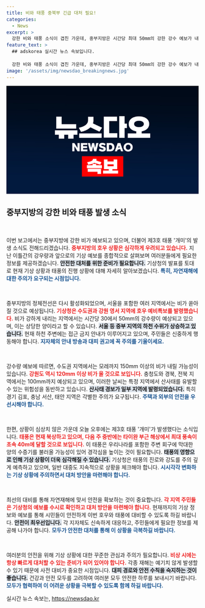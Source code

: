 ```yaml
---
title: 비와 태풍 중북부 긴급 대처 필요!
categories:
  - News
excerpt: >
  강한 비와 태풍 소식이 겹친 가운데, 중부지방은 시간당 최대 50mm의 강한 강수 예보가 내려졌습니다. 또한, 제3호 태풍 개미가 발생해 기상 상황에 주의가 요구됩니다!
feature_text: >
  ## adskorea 실시간 뉴스 속보입니다.

  강한 비와 태풍 소식이 겹친 가운데, 중부지방은 시간당 최대 50mm의 강한 강수 예보가 내려졌습니다. 또한, 제3호 태풍 개미가 발생해 기상 상황에 주의가 요구됩니다!
image: '/assets/img/newsdao_breakingnews.jpg'
---
```


<p><img src="/assets/img/newsdao_breakingnews.jpg" alt="adskorea 속보" /></p>

<h2 data-ke-size="size26">중부지방의 강한 비와 태풍 발생 소식</h2>

<p data-ke-size="size16">&nbsp;</p>

<p>이번 보고에서는 중부지방에 강한 비가 예보되고 있으며, 더불어 제3호 태풍 '개미'의 발생 소식도 전해드리겠습니다. <b><span style="color: #ee2323;">중부지방의 호우 상황은 심각하게 우려되고 있습니다.</span></b> 지난 이틀간의 강우량과 앞으로의 기상 예보를 종합적으로 살펴보며 여러분들에게 필요한 정보를 제공하겠습니다. <b><span style="background-color: #21538527;">안전한 대처를 위한 준비가 필요합니다.</span></b> 기상청의 발표를 토대로 현재 기상 상황과 태풍의 진행 상황에 대해 자세히 알아보겠습니다. <b><span style="color: #1a5490;">특히, 자연재해에 대한 주의가 요구되는 시점입니다.</span></b></p>

<p data-ke-size="size16">&nbsp;</p>

<p>중부지방의 정체전선은 다시 활성화되었으며, 서울을 포함한 여러 지역에서는 비가 쏟아질 것으로 예상됩니다. <b><span style="color: #ee2323;">기상청은 수도권과 강원 영서 지역에 호우 예비특보를 발령했습니다.</span></b> 비가 강하게 내리는 지역에서는 시간당 30에서 50mm의 강수량이 예상되고 있으며, 이는 상당한 양이라고 할 수 있습니다. <b><span style="background-color: #21538527;">서울 등 중부 지역의 하천 수위가 상승하고 있습니다.</span></b> 현재 하천 주변에는 접근 금지 안내가 이루어지고 있으며, 주민들은 신중하게 행동해야 합니다. <b><span style="color: #1a5490;">지자체의 안내 방송과 대피 권고에 꼭 주의를 기울이세요.</span></b></p>

<p data-ke-size="size16">&nbsp;</p>

<p>강수량 예보에 따르면, 수도권 지역에서는 모레까지 150mm 이상의 비가 내릴 가능성이 있습니다. <b><span style="color: #ee2323;">강원도 역시 120mm 이상 비가 올 것으로 보입니다.</span></b> 충청도와 경북, 전북 지역에서는 100mm까지 예상되고 있으며, 이러한 날씨는 특정 지역에서 산사태를 유발할 수 있는 위험성을 동반하고 있습니다. <b><span style="background-color: #21538527;">산사태 경보가 일부 지역에 발령되었습니다.</span></b> 특히 경기 김포, 충남 서산, 태안 지역은 각별한 주의가 요구됩니다. <b><span style="color: #1a5490;">주택과 외부의 안전을 우선시해야 합니다.</span></b></p>

<p data-ke-size="size16">&nbsp;</p>

<p>한편, 상황이 심상치 않은 가운데 오늘 오후에는 제3호 태풍 '개미'가 발생했다는 소식입니다. <b><span style="color: #ee2323;">태풍은 현재 북상하고 있으며, 다음 주 중반에는 타이완 부근 해상에서 최대 풍속이 초속 40m에 달할 것으로 보입니다.</span></b> 이 태풍은 우리나라를 포함한 주변 회구에 막대한 양의 수증기를 불러올 가능성이 있어 경각심을 높이는 것이 필요합니다. <b><span style="background-color: #21538527;">태풍의 영향으로 인해 기상 상황이 더욱 심각해질 수 있습니다.</span></b> 기상청은 태풍의 진로와 강도를 주의 깊게 예측하고 있으며, 일반 대중도 지속적으로 상황을 체크해야 합니다. <b><span style="color: #1a5490;">시시각각 변화하는 기상 상황에 주의하면서 대처 방안을 마련해야 합니다.</span></b></p>

<p data-ke-size="size16">&nbsp;</p>

<p>최선의 대비를 통해 자연재해에 맞서 안전을 확보하는 것이 중요합니다. <b><span style="color: #ee2323;">각 지역 주민들은 기상청의 예보를 수시로 확인하고 대처 방안을 마련해야 합니다.</span></b> 현재까지의 기상 정보와 예보를 통해 시민들이 안전하게 이번 호우와 태풍에 대비할 수 있도록 하길 바랍니다. <b><span style="background-color: #21538527;">안전이 최우선입니다.</span></b> 각 지자체도 신속하게 대응하고, 주민들에게 필요한 정보를 제공해 나가야 합니다. <b><span style="color: #1a5490;">모두가 안전한 대처를 통해 이 상황을 극복하길 바랍니다.</span></b></p>

<p data-ke-size="size16">&nbsp;</p>

<p>여러분의 안전을 위해 기상 상황에 대한 꾸준한 관심과 주의가 필요합니다. <b><span style="color: #ee2323;">비상 시에는 항상 빠르게 대처할 수 있는 준비가 되어 있어야 합니다.</span></b> 각종 재해는 예기치 않게 발생할 수 있기 때문에 사전 대비가 중요한 시점입니다. <b><span style="background-color: #21538527;">대피 경로와 안전 수칙을 숙지하는 것이 좋습니다.</span></b> 건강과 안전 모두를 고려하여 여러분 모두 안전한 하루를 보내시기 바랍니다. <b><span style="color: #1a5490;">모두가 협력하여 이 어려운 상황을 극복할 수 있도록 함께 하길 바랍니다.</span></b></p>
실시간 뉴스 속보는, <a href="https://newsdao.kr" rel="dofollow">https://newsdao.kr</a>


